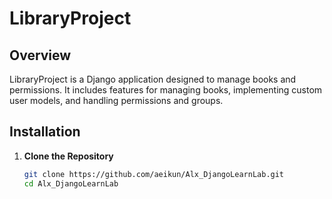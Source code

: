 # LibraryProject

## Overview

LibraryProject is a Django application designed to manage books and permissions. It includes features for managing books, implementing custom user models, and handling permissions and groups.

## Installation

1. **Clone the Repository**

   ```bash
   git clone https://github.com/aeikun/Alx_DjangoLearnLab.git
   cd Alx_DjangoLearnLab
